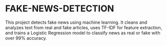 # FAKE-NEWS-DETECTION
This project detects fake news using machine learning. It cleans and analyzes text from real and fake articles, uses TF-IDF for feature extraction, and trains a Logistic Regression model to classify news as real or fake with over 99% accuracy.
